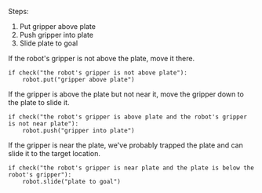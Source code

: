 

Steps:
1. Put gripper above plate
2. Push gripper into plate
3. Slide plate to goal

If the robot's gripper is not above the plate, move it there.
```
if check("the robot's gripper is not above plate"):
    robot.put("gripper above plate")
```

If the gripper is above the plate but not near it, move the gripper down to the plate to slide it.
```
if check("the robot's gripper is above plate and the robot's gripper is not near plate"):
    robot.push("gripper into plate")
```

If the gripper is near the plate, we've probably trapped the plate and can slide it to the target location.
```
if check("the robot's gripper is near plate and the plate is below the robot's gripper"):
    robot.slide("plate to goal")
```